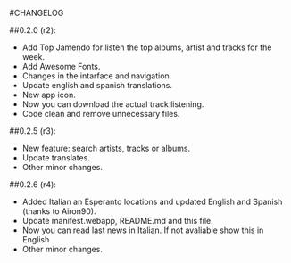 #CHANGELOG

##0.2.0 (r2):

* Add Top Jamendo for listen the top albums, artist and tracks for the week.
* Add Awesome Fonts.
* Changes in the intarface and navigation.
* Update english and spanish translations.
* New app icon.
* Now you can download the actual track listening.
* Code clean and remove unnecessary files.

##0.2.5 (r3):

* New feature: search artists, tracks or albums.
* Update translates.
* Other minor changes.

##0.2.6 (r4):

* Added Italian an Esperanto locations and updated English and Spanish (thanks to Airon90).
* Update manifest.webapp, README.md and this file.
* Now you can read last news in Italian. If not avaliable show this in English
* Other minor changes.
